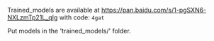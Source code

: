 Trained_models are available at https://pan.baidu.com/s/1-pgSXN6-NXLzmTp21L_qIg with code: `4gat`

Put  models in the 'trained_models/' folder.